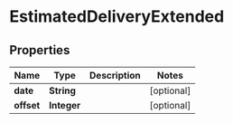 
# EstimatedDeliveryExtended

## Properties
Name | Type | Description | Notes
------------ | ------------- | ------------- | -------------
**date** | **String** |  |  [optional]
**offset** | **Integer** |  |  [optional]



